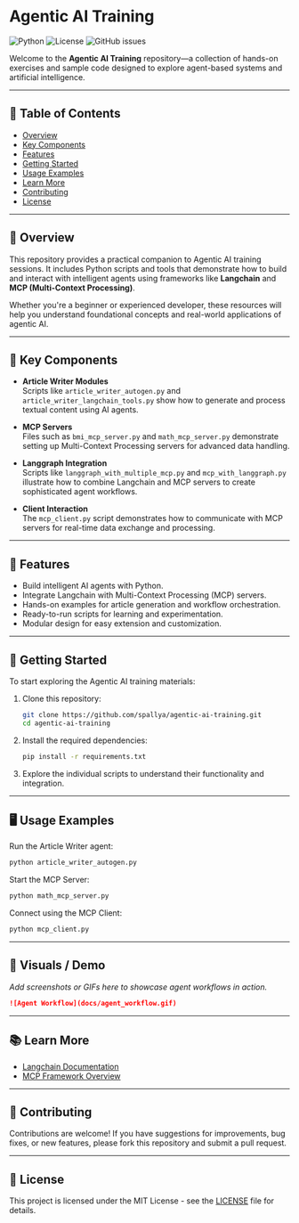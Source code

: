 # Agentic AI Training

![Python](https://img.shields.io/badge/python-3.11-blue)
![License](https://img.shields.io/badge/license-MIT-green)
![GitHub issues](https://img.shields.io/github/issues/spallya/agentic-ai-training)

Welcome to the **Agentic AI Training** repository—a collection of hands-on exercises and sample code designed to explore agent-based systems and artificial intelligence.

---

## 📑 Table of Contents
- [Overview](#overview)
- [Key Components](#key-components)
- [Features](#features)
- [Getting Started](#getting-started)
- [Usage Examples](#usage-examples)
- [Learn More](#learn-more)
- [Contributing](#contributing)
- [License](#license)

---

## 🚀 Overview

This repository provides a practical companion to Agentic AI training sessions. It includes Python scripts and tools that demonstrate how to build and interact with intelligent agents using frameworks like **Langchain** and **MCP (Multi-Context Processing)**.  

Whether you're a beginner or experienced developer, these resources will help you understand foundational concepts and real-world applications of agentic AI.

---

## 🧩 Key Components

- **Article Writer Modules**  
  Scripts like `article_writer_autogen.py` and `article_writer_langchain_tools.py` show how to generate and process textual content using AI agents.

- **MCP Servers**  
  Files such as `bmi_mcp_server.py` and `math_mcp_server.py` demonstrate setting up Multi-Context Processing servers for advanced data handling.

- **Langgraph Integration**  
  Scripts like `langgraph_with_multiple_mcp.py` and `mcp_with_langgraph.py` illustrate how to combine Langchain and MCP servers to create sophisticated agent workflows.

- **Client Interaction**  
  The `mcp_client.py` script demonstrates how to communicate with MCP servers for real-time data exchange and processing.

---

## 🌟 Features

- Build intelligent AI agents with Python.
- Integrate Langchain with Multi-Context Processing (MCP) servers.
- Hands-on examples for article generation and workflow orchestration.
- Ready-to-run scripts for learning and experimentation.
- Modular design for easy extension and customization.

---

## 🧪 Getting Started

To start exploring the Agentic AI training materials:

1. Clone this repository:

   ```bash
   git clone https://github.com/spallya/agentic-ai-training.git
   cd agentic-ai-training
   ```

2. Install the required dependencies:

   ```bash
   pip install -r requirements.txt
   ```

3. Explore the individual scripts to understand their functionality and integration.

---

## 🖥️ Usage Examples

Run the Article Writer agent:

```bash
python article_writer_autogen.py
```

Start the MCP Server:

```bash
python math_mcp_server.py
```

Connect using the MCP Client:

```bash
python mcp_client.py
```

---

## 📸 Visuals / Demo

*Add screenshots or GIFs here to showcase agent workflows in action.*

```markdown
![Agent Workflow](docs/agent_workflow.gif)
```

---

## 📚 Learn More

- [Langchain Documentation](https://langchain.com/docs/)
- [MCP Framework Overview](https://github.com/spallya/mcp)

---

## 🤝 Contributing

Contributions are welcome! If you have suggestions for improvements, bug fixes, or new features, please fork this repository and submit a pull request.

---

## 📄 License

This project is licensed under the MIT License - see the [LICENSE](LICENSE) file for details.
